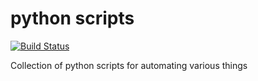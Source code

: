 # python scripts

[![Build Status](https://travis-ci.org/kallimachos/python.svg?branch=master)](https://travis-ci.org/kallimachos/python)

Collection of python scripts for automating various things